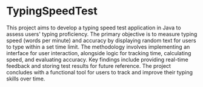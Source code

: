 # TypingSpeedTest
This project aims to develop a typing speed test application in Java to assess users' typing proficiency. The primary objective is to measure typing speed (words per minute) and accuracy by displaying random text for users to type within a set time limit. The methodology involves implementing an interface for user interaction, alongside logic for tracking time, calculating speed, and evaluating accuracy. Key findings include providing real-time feedback and storing test results for future reference. The project concludes with a functional tool for users to track and improve their typing skills over time.
